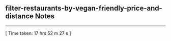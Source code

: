 <h2>filter-restaurants-by-vegan-friendly-price-and-distance Notes</h2><hr>[ Time taken: 17 hrs 52 m 27 s ]